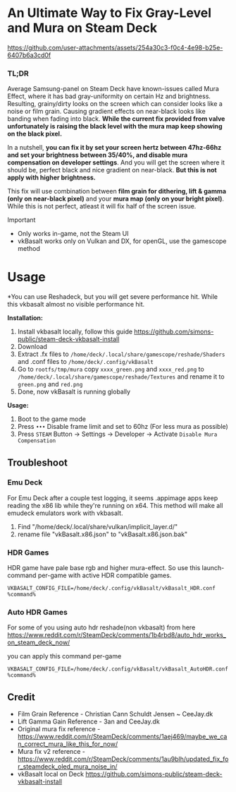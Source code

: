 # An Ultimate Way to Fix Gray-Level and Mura on Steam Deck
https://github.com/user-attachments/assets/254a30c3-f0c4-4e98-b25e-6407b6a3cd0f

### TL;DR

Average Samsung-panel on Steam Deck have known-issues called Mura Effect, where it has bad gray-uniformity on certain Hz and brightness. Resulting, grainy/dirty looks on the screen which can consider looks like a noise or film grain. Causing gradient effects on near-black looks like banding when fading into black. **While the current fix provided from valve unfortunately is raising the black level with the mura map keep showing on the black pixel.**

In a nutshell, **you can fix it by set your screen hertz between 47hz-66hz and set your brightness between 35/40%, and disable mura compensation on developer settings**. And you will get the screen where it should be, perfect black and nice gradient on near-black. **But this is not apply with higher brightness.**

This fix will use combination between **film grain for dithering, lift & gamma (only on near-black pixel)** and your **mura map (only on your bright pixel)**. While this is not perfect, atleast it will fix half of the screen issue.

> [!IMPORTANT]
> - Only works in-game, not the Steam UI
> - vkBasalt works only on Vulkan and DX, for openGL, use the gamescope method

# Usage
*You can use Reshadeck, but you will get severe performance hit. While this vkbasalt almost no visible performance hit.

**Installation:**
1. Install vkbasalt locally, follow this guide https://github.com/simons-public/steam-deck-vkbasalt-install
2. Download
3. Extract .fx files to
   ``
   /home/deck/.local/share/gamescope/reshade/Shaders
   ``
   and .conf files to
   ``
   /home/deck/.config/vkBasalt
   ``
5. Go to ``rootfs/tmp/mura`` copy ``xxxx_green.png`` and ``xxxx_red.png`` to ``/home/deck/.local/share/gamescope/reshade/Textures`` and rename it to ``green.png`` and ``red.png``
6. Done, now vkBasalt is running globally

**Usage:**
1. Boot to the game mode
2. Press ``•••`` Disable frame limit and set to 60hz (For less mura as possible)
3. Press ``STEAM`` Button → Settings → Developer → Activate ``Disable Mura Compensation``

## Troubleshoot
### Emu Deck
For Emu Deck after a couple test logging, it seems .appimage apps keep reading the x86 lib while they're running on x64. This method will make all emudeck emulators work with vkbasalt.

1. Find "/home/deck/.local/share/vulkan/implicit_layer.d/"
2. rename file "vkBasalt.x86.json" to "vkBasalt.x86.json.bak"

### HDR Games
HDR game have pale base rgb and higher mura-effect. So use this launch-command per-game with active HDR compatible games.
```
VKBASALT_CONFIG_FILE=/home/deck/.config/vkBasalt/vkBasalt_HDR.conf %command%
```

### Auto HDR Games
For some of you using auto hdr reshade(non vkbasalt) from here https://www.reddit.com/r/SteamDeck/comments/1b4rbd8/auto_hdr_works_on_steam_deck_now/

you can apply this command per-game
```
VKBASALT_CONFIG_FILE=/home/deck/.config/vkBasalt/vkBasalt_AutoHDR.conf %command%
```

## Credit
- Film Grain Reference - Christian Cann Schuldt Jensen ~ CeeJay.dk
- Lift Gamma Gain Reference - 3an and CeeJay.dk
- Original mura fix reference - https://www.reddit.com/r/SteamDeck/comments/1aej469/maybe_we_can_correct_mura_like_this_for_now/
- Mura fix v2 reference - https://www.reddit.com/r/SteamDeck/comments/1au9blh/updated_fix_for_steamdeck_oled_mura_noise_in/
- vkBasalt local on Deck https://github.com/simons-public/steam-deck-vkbasalt-install
